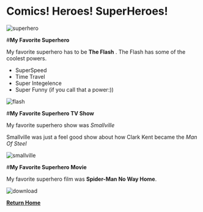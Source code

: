 # Comics! Heroes! SuperHeroes!

![superhero](https://user-images.githubusercontent.com/97974825/158647439-cc5e2b70-bfb4-4147-9b29-320ca616a4a6.jpg)

#**My Favorite Superhero**

My favorite superhero has to be **The Flash** . The Flash has some of the coolest powers. 
* SuperSpeed
* Time Travel
* Super Integelence
* Super Funny (if you call that a power:))

![flash](https://user-images.githubusercontent.com/97974825/158648212-8d2c35bf-a62a-448e-b805-8d2a0ea1cde5.jpg)

#**My Favorite Superhero TV Show**

My favorite superhero show was *Smallville*

Smallville was just a feel good show about how Clark Kent became the *Man Of Steel*

![smallville](https://user-images.githubusercontent.com/97974825/158648576-50c5746d-6e2d-4aba-8b63-0b3154a0cbf4.jpg)


#**My Favorite Superhero Movie**

My favorite superhero film was **Spider-Man No Way Home**.

![download](https://user-images.githubusercontent.com/97974825/158648701-39b8a0d0-884e-42fd-84d6-7ab1ef826a86.jpg)

[**Return Home**](README.md)
